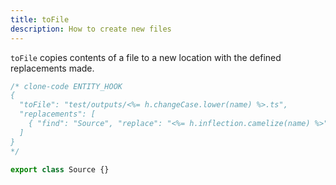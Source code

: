```yaml
---
title: toFile
description: How to create new files
---
```


`toFile` copies contents of a file to a new location with the defined replacements made.

```ts
/* clone-code ENTITY_HOOK
{
  "toFile": "test/outputs/<%= h.changeCase.lower(name) %>.ts",
  "replacements": [
    { "find": "Source", "replace": "<%= h.inflection.camelize(name) %>" }
  ]
}
*/

export class Source {}
```